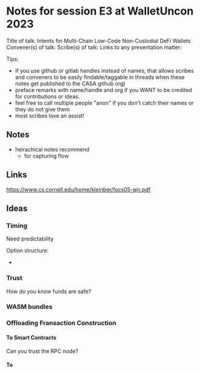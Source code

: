 # Notes for session E3 at WalletUncon 2023

Title of talk: Intents for Multi-Chain Low-Code Non-Custodial DeFi Wallets
Convener(s) of talk: 
Scribe(s) of talk:
Links to any presentation matter:

Tips:
- if you use github or gitlab handles instead of names, that allows scribes and conveners to be easily findable/taggable in threads when these notes get published to the CASA github org)
- preface remarks with name/handle and org if you WANT to be credited for contributions or ideas. 
- feel free to call multiple people "anon" if you don't catch their names or they do not give them
- most scribes love an assist!

## Notes

- heirachical notes recommend
    - for capturing flow

## Links

https://www.cs.cornell.edu/home/kleinber/focs05-qin.pdf




## Ideas

### Timing

Need predictability

Option structure:

 * 

### Trust

How do you know funds are safe?

### WASM bundles

### Offloading Fransaction Construction

#### To Smart Contracts

Can you trust the RPC node?

#### To 